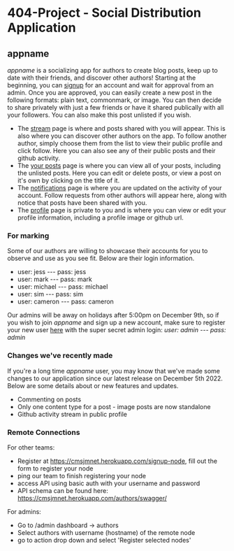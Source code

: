 # 404-Project - Social Distribution Application

## appname
*appname* is a socializing app for authors to create blog posts, keep up to date with their friends, and discover other authors! 
Starting at the beginning, you can [signup](https://cmsjmnet.herokuapp.com/signup/) for an account and wait for approval from an admin. Once you are approved, you can easily create a new post in the following formats: plain text, commonmark, or image. You can then decide to share privately with just a few friends or have it shared publically with all your followers. You can also make this post unlisted if you wish. 
* The [stream](https://cmsjmnet.herokuapp.com/stream/) page is where and posts shared with you will appear. This is also where you can discover other authors on the app. To follow another author, simply choose them from the list to view their public profile and click follow. Here you can also see any of their public posts and their github activity.
* The [your posts](https://cmsjmnet.herokuapp.com/authorposts/) page is where you can view all of your posts, including the unlisted posts. Here you can edit or delete posts, or view a post on it's own by clicking on the title of it. 
* The [notifications](https://cmsjmnet.herokuapp.com/notifications/) page is where you are updated on the activity of your account. Follow requests from other authors will appear here, along with notice that posts have been shared with you.
* The [profile](https://cmsjmnet.herokuapp.com/profile/) page is private to you and is where you can view or edit your profile information, including a profile image or github url.

### For marking
Some of our authors are willing to showcase their accounts for you to observe and use as you see fit. Below are their login information. 
* user: jess --- pass: jess
* user: mark --- pass: mark
* user: michael --- pass: michael
* user: sim --- pass: sim
* user: cameron --- pass: cameron

Our admins will be away on holidays after 5:00pm on December 9th, so if you wish to join *appname* and sign up a new account, make sure to register your new user [here](https://cmsjmnet.herokuapp.com/admin) with the super secret admin login: *user: admin --- pass: admin*

### Changes we've recently made
If you're a long time *appname* user, you may know that we've made some changes to our application since our latest release on December 5th 2022. Below are some details about or new features and updates.
* Commenting on posts
* Only one content type for a post - image posts are now standalone
* Github activity stream in public profile

### Remote Connections

For other teams:

- Register at https://cmsjmnet.herokuapp.com/signup-node, fill out the form to register your node
- ping our team to finish registering your node
- access API using basic auth with your username and password
- API schema can be found here: https://cmsjmnet.herokuapp.com/authors/swagger/

For admins:

- Go to /admin dashboard -> authors
- Select authors with username (hostname) of the remote node
- go to action drop down and select 'Register selected nodes'
